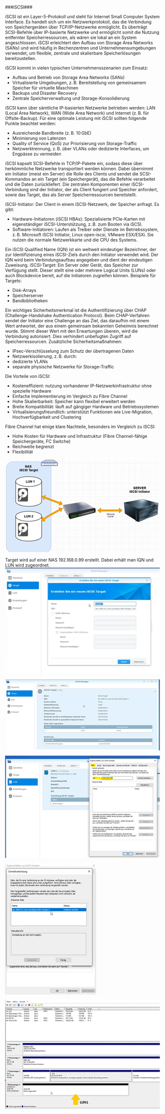 ###iSCSI###

iSCSI ist ein Layer-5-Protokoll und steht für Internet Small Computer System Interface. Es handelt sich um ein Netzwerkprotokoll, das die Verbindung von Speichergeräten über TCP/IP-Netzwerke ermöglicht. Es überträgt SCSI-Befehle über IP-basierte Netzwerke und ermöglicht somit die Nutzung entfernter Speicherressourcen, als wären sie lokal an ein System angeschlossen.
iSCSI erleichtert den Aufbau von Storage Area Networks (SANs) und wird häufig in Rechenzentren und Unternehmensumgebungen verwendet, um flexible, zentrale und skalierbare Speicherlösungen bereitzustellen.

iSCSI kommt in vielen typischen Unternehmensszenarien zum Einsatz:
*	Aufbau und Betrieb von Storage Area Networks (SANs)
*	Virtualisierte Umgebungen, z. B. Bereitstellung von gemeinsamem Speicher für virtuelle Maschinen
*	Backups und Disaster Recovery
*	Zentrale Speicherverwaltung und Storage-Konsolidierung

iSCSI kann über sämtliche IP-basierten Netzwerke betrieben werden: LAN (Local Area Network), WAN (Wide Area Network) und Internet (z. B. für Offsite-Backup).
Für eine optimale Leistung mit iSCSI sollten folgende Punkte beachtet werden:
* Ausreichende Bandbreite (z. B. 10 GbE)
* Minimierung von Latenzen
* Quality of Service (QoS) zur Priorisierung von Storage-Traffic
* Netzwerktrennung, z. B. über VLANs oder dedizierte Interfaces, um Engpässe zu vermeiden

iSCSI kapselt SCSI-Befehle in TCP/IP-Pakete ein, sodass diese über herkömmliche Netzwerke transportiert werden können. Dabei übernimmt ein Initiator (meist ein Server) die Rolle des Clients und sendet die SCSI-Kommandos an ein Target (ein Speichergerät), das die Befehle verarbeitet und die Daten zurückliefert.
Die zentralen Komponenten einer iSCSI-Verbindung sind der Initiator, der als Client fungiert und Speicher anfordert, sowie das Target, das als Server Speicherressourcen bereitstellt.

iSCSI-Initiator: Der Client in einem iSCSI-Netzwerk, der Speicher anfragt. Es gibt:
* Hardware-Initiatoren (iSCSI HBAs): Spezialisierte PCIe-Karten mit eigenständiger iSCSI-Unterstützung, z. B. zum Booten via iSCSI.
* Software-Initiatoren: Laufen als Treiber oder Dienste im Betriebssystem, z. B. Microsoft iSCSI Initiator, Linux open-iscsi, VMware ESX/ESXi. Sie nutzen die normale Netzwerkkarte und die CPU des Systems.

Ein iSCSI Qualified Name (IQN) ist ein weltweit eindeutiger Bezeichner, der zur Identifizierung eines iSCSI-Ziels durch den Initiator verwendet wird. Der IQN wird beim Verbindungsaufbau angegeben und dient der eindeutigen Zuweisung.
iSCSI-Target: Ein Server oder Gerät, das Speicher zur Verfügung stellt. Dieser stellt eine oder mehrere Logical Units (LUNs) oder auch Blockdevice bereit, auf die Initiatoren zugreifen können. 
Beispiele für Targets:
* Disk-Arrays
* Speicherserver
* Bandbibliotheken

Ein wichtiges Sicherheitsmerkmal ist die Authentifizierung über CHAP (Challenge-Handshake Authentication Protocol). Beim CHAP-Verfahren sendet der Initiator eine Challenge an das Ziel, das daraufhin mit einem Wert antwortet, der aus einem gemeinsam bekannten Geheimnis berechnet wurde. Stimmt dieser Wert mit den Erwartungen überein, wird die Verbindung autorisiert. Dies verhindert unbefugten Zugriff auf Speicherressourcen.
Zusätzliche Sicherheitsmaßnahmen:
* IPsec-Verschlüsselung zum Schutz der übertragenen Daten
* Netzwerkisolierung, z. B. durch:
* dedizierte VLANs
* separate physische Netzwerke für Storage-Traffic

Die Vorteile von iSCSI:
* Kosteneffizient: nutzung vorhandener IP-Netzwerkinfrastruktur ohne spezielle Hardware
* Einfache Implementierung im Vergleich zu Fibre Channel
* Hohe Skalierbarkeit: Speicher kann flexibel erweitert werden
* Breite Kompatibilität: läuft auf gängiger Hardware und Betriebssystemen
* Virtualisierungsfreundlich: unterstützt Funktionen wie Live-Migration, Hochverfügbarkeit und Clustering

Fibre Channel hat einige klare Nachteile, besonders im Vergleich zu iSCSI:
* Hohe Kosten für Hardware und Infrastruktur (Fibre Channel-fähige Speichergeräte, FC Switche)
* Reichweite begrenzt
* Flexibilität 

![iSCSI Diagramm](assets/grafik_iscsi.png)

Target wird auf einer NAS 192.168.0.99 erstellt. Dabei erhält man IQN und LUN wird zugeordnet.
![iSCSI Diagramm](assets/grafik_iscsi2.png)

![iSCSI Diagramm](assets/grafik_iscsi3.png)

![iSCSI Diagramm](assets/grafik_iscsi4.png)

![iSCSI Diagramm](assets/grafik_iscsi5.png)

![iSCSI Diagramm](assets/grafik_iscsi6.png)

